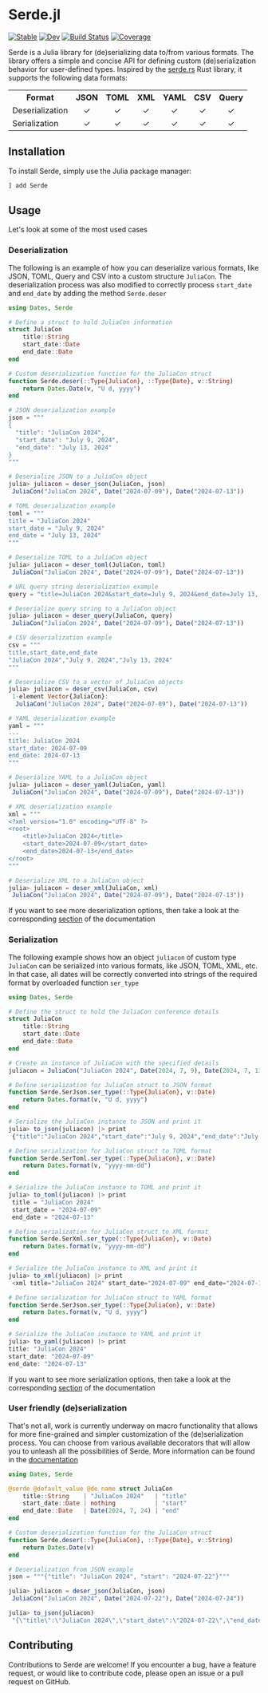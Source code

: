# Serde.jl

[![Stable](https://img.shields.io/badge/docs-stable-blue.svg)](https://bhftbootcamp.github.io/Serde.jl/stable/)
[![Dev](https://img.shields.io/badge/docs-dev-blue.svg)](https://bhftbootcamp.github.io/Serde.jl/dev/)
[![Build Status](https://github.com/bhftbootcamp/Serde.jl/actions/workflows/CI.yml/badge.svg?branch=master)](https://github.com/bhftbootcamp/Serde.jl/actions/workflows/CI.yml?query=branch%3Amaster)
[![Coverage](https://codecov.io/gh/bhftbootcamp/Serde.jl/branch/master/graph/badge.svg)](https://codecov.io/gh/bhftbootcamp/Serde.jl)

Serde is a Julia library for (de)serializing data to/from various formats. The library offers a simple and concise API for defining custom (de)serialization behavior for user-defined types. Inspired by the [serde.rs](https://serde.rs/) Rust library, it supports the following data formats:

<html>
  <body>
    <table>
      <tr><th>Format</th><th><div align=center>JSON</div></th><th><div align=center>TOML</div></th><th><div align=center>XML</div></th><th><div align=center>YAML</div></th><th><div align=center>CSV</div></th><th><div align=center>Query</div></th></tr>
      <tr>
        <td>Deserialization</td>
        <td><div align=center>✓</div></td>
        <td><div align=center>✓</div></td>
        <td><div align=center>✓</div></td>
        <td><div align=center>✓</div></td>
        <td><div align=center>✓</div></td>
        <td><div align=center>✓</div></td>
      </tr>
      <tr>
        <td>Serialization</td>
        <td><div align=center>✓</div></td>
        <td><div align=center>✓</div></td>
        <td><div align=center>✓</div></td>
        <td><div align=center>✓</div></td>
        <td><div align=center>✓</div></td>
        <td><div align=center>✓</div></td>
      </tr>
    </table>
  </body>
</html>

## Installation
To install Serde, simply use the Julia package manager:

```julia
] add Serde
```

## Usage

Let's look at some of the most used cases

### Deserialization

The following is an example of how you can deserialize various formats, like JSON, TOML, Query and CSV into a custom structure `JuliaCon`.
The deserialization process was also modified to correctly process `start_date` and `end_date` by adding the method `Serde.deser`

```julia
using Dates, Serde

# Define a struct to hold JuliaCon information
struct JuliaCon
    title::String
    start_date::Date
    end_date::Date
end

# Custom deserialization function for the JuliaCon struct
function Serde.deser(::Type{JuliaCon}, ::Type{Date}, v::String)
    return Dates.Date(v, "U d, yyyy")
end

# JSON deserialization example
json = """
{
  "title": "JuliaCon 2024",
  "start_date": "July 9, 2024",
  "end_date": "July 13, 2024"
}
"""

# Deserialize JSON to a JuliaCon object
julia> juliacon = deser_json(JuliaCon, json)
 JuliaCon("JuliaCon 2024", Date("2024-07-09"), Date("2024-07-13"))

# TOML deserialization example
toml = """
title = "JuliaCon 2024"
start_date = "July 9, 2024"
end_date = "July 13, 2024"
"""

# Deserialize TOML to a JuliaCon object
julia> juliacon = deser_toml(JuliaCon, toml)
 JuliaCon("JuliaCon 2024", Date("2024-07-09"), Date("2024-07-13"))

# URL query string deserialization example
query = "title=JuliaCon 2024&start_date=July 9, 2024&end_date=July 13, 2024"

# Deserialize query string to a JuliaCon object
julia> juliacon = deser_query(JuliaCon, query)
 JuliaCon("JuliaCon 2024", Date("2024-07-09"), Date("2024-07-13"))

# CSV deserialization example
csv = """
title,start_date,end_date
"JuliaCon 2024","July 9, 2024","July 13, 2024"
"""

# Deserialize CSV to a vector of JuliaCon objects
julia> juliacon = deser_csv(JuliaCon, csv)
 1-element Vector{JuliaCon}:
  JuliaCon("JuliaCon 2024", Date("2024-07-09"), Date("2024-07-13"))

# YAML deserialization example
yaml = """
---
title: JuliaCon 2024
start_date: 2024-07-09
end_date: 2024-07-13
"""

# Deserialize YAML to a JuliaCon object
julia> juliacon = deser_yaml(JuliaCon, yaml)
 JuliaCon("JuliaCon 2024", Date("2024-07-09"), Date("2024-07-13"))

# XML deserialization example
xml = """
<?xml version="1.0" encoding="UTF-8" ?>
<root>
	<title>JuliaCon 2024</title>
	<start_date>2024-07-09</start_date>
	<end_date>2024-07-13</end_date>
</root>
"""

# Deserialize XML to a JuliaCon object
julia> juliacon = deser_xml(JuliaCon, xml)
 JuliaCon("JuliaCon 2024", Date("2024-07-09"), Date("2024-07-13"))
```

If you want to see more deserialization options, then take a look at the corresponding [section](https://bhftbootcamp.github.io/Serde.jl/stable/pages/extended_de/) of the documentation

### Serialization

The following example shows how an object `juliacon` of custom type `JuliaCon` can be serialized into various formats, like JSON, TOML, XML, etc.
In that case, all dates will be correctly converted into strings of the required format by overloaded function `ser_type`

```julia
using Dates, Serde

# Define the struct to hold the JuliaCon conference details
struct JuliaCon
    title::String
    start_date::Date
    end_date::Date
end

# Create an instance of JuliaCon with the specified details
juliacon = JuliaCon("JuliaCon 2024", Date(2024, 7, 9), Date(2024, 7, 13))

# Define serialization for JuliaCon struct to JSON format
function Serde.SerJson.ser_type(::Type{JuliaCon}, v::Date)
    return Dates.format(v, "U d, yyyy")
end

# Serialize the JuliaCon instance to JSON and print it
julia> to_json(juliacon) |> print
 {"title":"JuliaCon 2024","start_date":"July 9, 2024","end_date":"July 13, 2024"}

# Define serialization for JuliaCon struct to TOML format
function Serde.SerToml.ser_type(::Type{JuliaCon}, v::Date)
    return Dates.format(v, "yyyy-mm-dd")
end

# Serialize the JuliaCon instance to TOML and print it
julia> to_toml(juliacon) |> print
 title = "JuliaCon 2024"
 start_date = "2024-07-09"
 end_date = "2024-07-13"

# Define serialization for JuliaCon struct to XML format
function Serde.SerXml.ser_type(::Type{JuliaCon}, v::Date)
    return Dates.format(v, "yyyy-mm-dd")
end

# Serialize the JuliaCon instance to XML and print it
julia> to_xml(juliacon) |> print
 <xml title="JuliaCon 2024" start_date="2024-07-09" end_date="2024-07-13"/>

# Define serialization for JuliaCon struct to YAML format
function Serde.SerJson.ser_type(::Type{JuliaCon}, v::Date)
    return Dates.format(v, "U d, yyyy")
end

# Serialize the JuliaCon instance to YAML and print it
julia> to_yaml(juliacon) |> print
title: "JuliaCon 2024"
start_date: "2024-07-09"
end_date: "2024-07-13"

```

If you want to see more serialization options, then take a look at the corresponding [section](https://bhftbootcamp.github.io/Serde.jl/stable/pages/extended_ser/) of the documentation

### User friendly (de)serialization

That's not all, work is currently underway on macro functionality that allows for more fine-grained and simpler customization of the (de)serialization process.
You can choose from various available decorators that will allow you to unleash all the possibilities of Serde.
More information can be found in the [documentation](https://bhftbootcamp.github.io/Serde.jl/stable/pages/utils/#Serde.@serde)

```julia
using Dates, Serde

@serde @default_value @de_name struct JuliaCon
    title::String    | "JuliaCon 2024"   | "title"
    start_date::Date | nothing           | "start"
    end_date::Date   | Date(2024, 7, 24) | "end"
end

# Custom deserialization function for the JuliaCon struct
function Serde.deser(::Type{JuliaCon}, ::Type{Date}, v::String)
    return Dates.Date(v)
end

# Deserialization from JSON example
json = """{"title": "JuliaCon 2024", "start": "2024-07-22"}"""

julia> juliacon = deser_json(JuliaCon, json)
 JuliaCon("JuliaCon 2024", Date("2024-07-22"), Date("2024-07-24"))

julia> to_json(juliacon)
 "{\"title\":\"JuliaCon 2024\",\"start_date\":\"2024-07-22\",\"end_date\":\"2024-07-24\"}"
```

## Contributing
Contributions to Serde are welcome! If you encounter a bug, have a feature request, or would like to contribute code, please open an issue or a pull request on GitHub.
